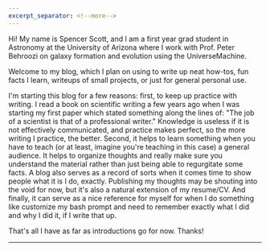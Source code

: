 ```yaml
---
excerpt_separator: <!--more-->
---
```

Hi! My name is Spencer Scott, and I am a first year grad student in Astronomy at the University of Arizona where I work with Prof. Peter Behroozi on galaxy formation and evolution using the UniverseMachine.
<!--more-->
Welcome to my blog, which I plan on using to write up neat how-tos, fun facts I learn, writeups of small projects, or just for general personal use. 

I'm starting this blog for a few reasons: first, to keep up practice with writing.
I read a book on scientific writing a few years ago when I was starting my first paper which stated something along the lines of: "The job of a scientist is that of a professional writer." 
Knowledge is useless if it is not effectively communicated, and practice makes perfect, so the more writing I practice, the better. 
Second, it helps to learn something when you have to teach (or at least, imagine you're teaching in this case) a general audience.
It helps to organize thoughts and really make sure you understand the material rather than just being able to regurgitate some facts. 
A blog also serves as a record of sorts when it comes time to show people what it is I do, exactly. 
Publishing my thoughts may be shouting into the void for now, but it's also a natural extension of my resume/CV.
And finally, it can serve as a nice reference for myself for when I do something like customize my bash prompt and need to remember exactly what I did and why I did it, if I write that up. 

That's all I have as far as introductions go for now. Thanks! 

---
